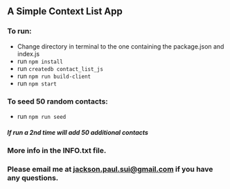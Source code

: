 ## A Simple Context List App

### To run:
* Change directory in terminal to the one containing the package.json and index.js
* run `npm install`
* run `createdb contact_list_js`
* run `npm run build-client`
* run `npm start`

### To seed 50 random contacts:
* run `npm run seed`
##### If run a 2nd time will add 50 additional contacts

### More info in the INFO.txt file.

### Please email me at jackson.paul.sui@gmail.com if you have any questions.